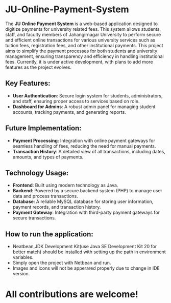 # JU-Online-Payment-System

The **JU Online Payment System** is a web-based application designed to digitize payments for university related fees. This system allows students, staff, and faculty members of Jahangirnagar University to perform secure and efficient online transactions for various university services such as tuition fees, registration fees, and other institutional payments. This project aims to simplify the payment processes for both students and university management, ensuring transparency and efficiency in handling institutional fees. Currently, it is under active development, with plans to add more features as the project evolves.

## Key Features:
- **User Authentication**: Secure login system for students, administrators, and staff, ensuring proper access to services based on role.
- **Dashboard for Admins**: A robust admin panel for managing student accounts, tracking payments, and generating reports.

## Future Implementation:
- **Payment Processing**: Integration with online payment gateways for seamless handling of fees, reducing the need for manual payments.
- **Transaction History**: A detailed view of all transactions, including dates, amounts, and types of payments.

## Technology Usage:
- **Frontend**: Built using modern technology as Java.
- **Backend**: Powered by a secure backend system (PHP) to manage user data and process transactions.
- **Database**: A reliable MySQL database for storing user information, payment records, and transaction history.
- **Payment Gateway**: Integration with third-party payment gateways for secure transactions.

## How to run the application:
- Neatbean,JDK Development Kit(use Java SE Development Kit 20 for better match) should be installed with setting up the path in environment variables.
- Simply open the project with Netbean and run.
- Images and icons will not be apperared properly due to change in IDE version.
  
# All contributions are welcome!
